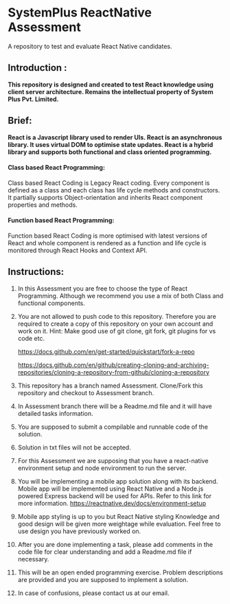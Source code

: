 # SystemPlus ReactNative Assessment
A repository to test and evaluate React Native candidates.

## Introduction :

**This repository is designed and created to test React knowledge using client server architecture.
Remains the intellectual property of System Plus Pvt. Limited.**

## Brief:

**React is a Javascript library used to render UIs. React is an asynchronous library. It uses virtual DOM to optimise state updates. React is a hybrid library and supports both functional and class oriented programming.**

#### Class based React Programming:
Class based React Coding is Legacy React coding. Every component is defined as a class and each class has life cycle methods and constructors. It partially supports Object-orientation and inherits React component properties and methods.

#### Function based React Programming:
Function based React Coding is more optimised with latest versions of React and whole component is rendered as a function and life cycle is monitored through React Hooks and Context API.

## Instructions:
1. In this Assessment you are free to choose the type of React Programming. Although we recommend you use a mix of both Class and functional components.

2. You are not allowed to push code to this repository. Therefore you are
   required to create a copy of this repository on your own account and work on it.
   Hint: Make good use of git clone, git fork, git plugins for vs code etc.
   
   https://docs.github.com/en/get-started/quickstart/fork-a-repo
   
   https://docs.github.com/en/github/creating-cloning-and-archiving-repositories/cloning-a-repository-from-github/cloning-a-repository

1. This repository has a branch named Assessment. Clone/Fork this repository
   and checkout to Assessment branch.

3. In Assessment branch there will be a Readme.md file and it will have detailed tasks information.

4. You are supposed to submit a compilable and runnable code of the solution.

5. Solution in txt files will not be accepted.

6. For this Assessment we are supposing that you have a react-native environment setup and node environment to run the server.

6. You will be implementing a mobile app solution along with its backend. Mobile app will be implemented using React Native and a Node.js powered Express backend will be used for APIs. Refer to this link for more information.
https://reactnative.dev/docs/environment-setup

7. Mobile app styling is up to you but React Native styling Knowledge and good design will be given more weightage while evaluation. Feel free to use design you have previously worked on.

5. After you are done implementing a task, please add comments in the code file
   for clear understanding and add a Readme.md file if necessary.

6. This will be an open ended programming exercise. Problem descriptions are
   provided and you are supposed to implement a solution.

7. In case of confusions, please contact us at our email.
